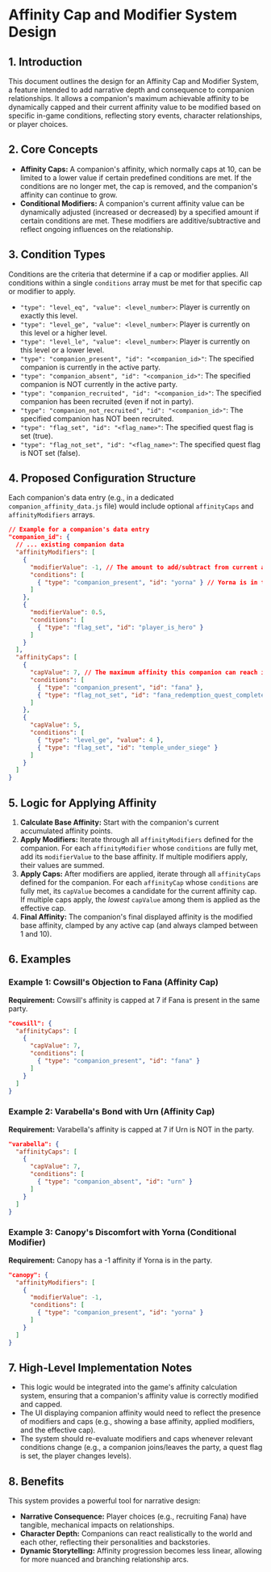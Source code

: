 # Affinity Cap and Modifier System Design

## 1. Introduction

This document outlines the design for an Affinity Cap and Modifier System, a feature intended to add narrative depth and consequence to companion relationships. It allows a companion's maximum achievable affinity to be dynamically capped and their current affinity value to be modified based on specific in-game conditions, reflecting story events, character relationships, or player choices.

## 2. Core Concepts

-   **Affinity Caps:** A companion's affinity, which normally caps at 10, can be limited to a lower value if certain predefined conditions are met. If the conditions are no longer met, the cap is removed, and the companion's affinity can continue to grow.
-   **Conditional Modifiers:** A companion's current affinity value can be dynamically adjusted (increased or decreased) by a specified amount if certain conditions are met. These modifiers are additive/subtractive and reflect ongoing influences on the relationship.

## 3. Condition Types

Conditions are the criteria that determine if a cap or modifier applies. All conditions within a single `conditions` array must be met for that specific cap or modifier to apply.

-   `"type": "level_eq", "value": <level_number>`: Player is currently on exactly this level.
-   `"type": "level_ge", "value": <level_number>`: Player is currently on this level or a higher level.
-   `"type": "level_le", "value": <level_number>`: Player is currently on this level or a lower level.
-   `"type": "companion_present", "id": "<companion_id>"`: The specified companion is currently in the active party.
-   `"type": "companion_absent", "id": "<companion_id>"`: The specified companion is NOT currently in the active party.
-   `"type": "companion_recruited", "id": "<companion_id>"`: The specified companion has been recruited (even if not in party).
-   `"type": "companion_not_recruited", "id": "<companion_id>"`: The specified companion has NOT been recruited.
-   `"type": "flag_set", "id": "<flag_name>"`: The specified quest flag is set (true).
-   `"type": "flag_not_set", "id": "<flag_name>"`: The specified quest flag is NOT set (false).

## 4. Proposed Configuration Structure

Each companion's data entry (e.g., in a dedicated `companion_affinity_data.js` file) would include optional `affinityCaps` and `affinityModifiers` arrays.

```json
// Example for a companion's data entry
"companion_id": {
  // ... existing companion data
  "affinityModifiers": [
    {
      "modifierValue": -1, // The amount to add/subtract from current affinity
      "conditions": [
        { "type": "companion_present", "id": "yorna" } // Yorna is in the active party
      ]
    },
    {
      "modifierValue": 0.5,
      "conditions": [
        { "type": "flag_set", "id": "player_is_hero" }
      ]
    }
  ],
  "affinityCaps": [
    {
      "capValue": 7, // The maximum affinity this companion can reach if these conditions are met
      "conditions": [
        { "type": "companion_present", "id": "fana" },
        { "type": "flag_not_set", "id": "fana_redemption_quest_complete" }
      ]
    },
    {
      "capValue": 5,
      "conditions": [
        { "type": "level_ge", "value": 4 },
        { "type": "flag_set", "id": "temple_under_siege" }
      ]
    }
  ]
}
```

## 5. Logic for Applying Affinity

1.  **Calculate Base Affinity:** Start with the companion's current accumulated affinity points.
2.  **Apply Modifiers:** Iterate through all `affinityModifiers` defined for the companion. For each `affinityModifier` whose `conditions` are fully met, add its `modifierValue` to the base affinity. If multiple modifiers apply, their values are summed.
3.  **Apply Caps:** After modifiers are applied, iterate through all `affinityCaps` defined for the companion. For each `affinityCap` whose `conditions` are fully met, its `capValue` becomes a candidate for the current affinity cap. If multiple caps apply, the *lowest* `capValue` among them is applied as the effective cap.
4.  **Final Affinity:** The companion's final displayed affinity is the modified base affinity, clamped by any active cap (and always clamped between 1 and 10).

## 6. Examples

### Example 1: Cowsill's Objection to Fana (Affinity Cap)

**Requirement:** Cowsill's affinity is capped at 7 if Fana is present in the same party.

```json
"cowsill": {
  "affinityCaps": [
    {
      "capValue": 7,
      "conditions": [
        { "type": "companion_present", "id": "fana" }
      ]
    }
  ]
}
```

### Example 2: Varabella's Bond with Urn (Affinity Cap)

**Requirement:** Varabella's affinity is capped at 7 if Urn is NOT in the party.

```json
"varabella": {
  "affinityCaps": [
    {
      "capValue": 7,
      "conditions": [
        { "type": "companion_absent", "id": "urn" }
      ]
    }
  ]
}
```

### Example 3: Canopy's Discomfort with Yorna (Conditional Modifier)

**Requirement:** Canopy has a -1 affinity if Yorna is in the party.

```json
"canopy": {
  "affinityModifiers": [
    {
      "modifierValue": -1,
      "conditions": [
        { "type": "companion_present", "id": "yorna" }
      ]
    }
  ]
}
```

## 7. High-Level Implementation Notes

*   This logic would be integrated into the game's affinity calculation system, ensuring that a companion's affinity value is correctly modified and capped.
*   The UI displaying companion affinity would need to reflect the presence of modifiers and caps (e.g., showing a base affinity, applied modifiers, and the effective cap).
*   The system should re-evaluate modifiers and caps whenever relevant conditions change (e.g., a companion joins/leaves the party, a quest flag is set, the player changes levels).

## 8. Benefits

This system provides a powerful tool for narrative design:
*   **Narrative Consequence:** Player choices (e.g., recruiting Fana) have tangible, mechanical impacts on relationships.
*   **Character Depth:** Companions can react realistically to the world and each other, reflecting their personalities and backstories.
*   **Dynamic Storytelling:** Affinity progression becomes less linear, allowing for more nuanced and branching relationship arcs.
